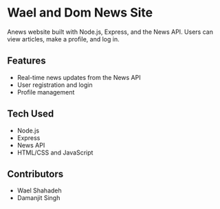 # Wael and Dom News Site
Anews website built with Node.js, Express, and the News API. Users can view  articles, make a profile, and log in.

## Features
- Real-time news updates from the News API
- User registration and login
- Profile management

## Tech Used
- Node.js
- Express
- News API
- HTML/CSS and JavaScript

## Contributors
- Wael Shahadeh
- Damanjit Singh
 